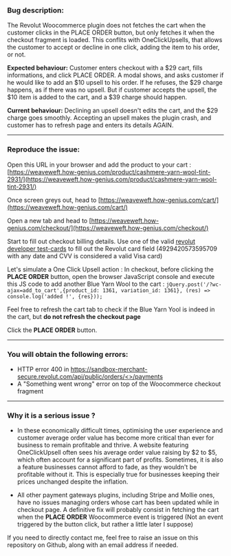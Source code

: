 ### **Bug description:**

The Revolut Woocommerce plugin does not fetches the cart when the customer clicks in the PLACE ORDER button, but only fetches it when the checkout fragment is loaded. This conflits with OneClickUpsells, that allows the customer to accept or decline in one click, adding the item to his order, or not.

**Expected behaviour:**
Customer enters checkout with a $29 cart, fills informations, and click PLACE ORDER. A modal shows, and asks customer if he would like to add an $10 upsell to his order. If he refuses, the $29 charge happens, as if there was no upsell. But if customer accepts the upsell, the $10 item is added to the cart, and a $39 charge should happen.

**Current behaviour:**
Declining an upsell doesn't edits the cart, and the $29 charge goes smoothly. Accepting an upsell makes the plugin crash, and customer has to refresh page and enters its details AGAIN.

-----

### **Reproduce the issue:**

Open this URL in your browser and add the product to your cart : [https://weaveweft.how-genius.com/product/cashmere-yarn-wool-tint-2931/](https://weaveweft.how-genius.com/product/cashmere-yarn-wool-tint-2931/)

Once screen greys out, head to [https://weaveweft.how-genius.com/cart/](https://weaveweft.how-genius.com/cart/)

Open a new tab and head to [https://weaveweft.how-genius.com/checkout/](https://weaveweft.how-genius.com/checkout/)

Start to fill out checkout billing details. Use one of the valid [revolut developer test-cards](https://developer.revolut.com/docs/guides/accept-payments/get-started/test-in-the-sandbox-environment/test-cards) to fill out the Revolut card field (4929420573595709 with any date and CVV is considered a valid Visa card)

Let's simulate a One Click Upsell action : In checkout, before clicking the **PLACE ORDER** button, open the browser JavaScript console and execute this JS code to add another Blue Yarn Wool to the cart : `jQuery.post('/?wc-ajax=add_to_cart',{product_id: 1361, variation_id: 1361}, (res) => console.log('added !', {res}));` 

Feel free to refresh the cart tab to check if the Blue Yarn Yool is indeed in the cart, but **do not refresh the checkout page**

Click the **PLACE ORDER** button. 

-----

### **You will obtain the following errors:**

- HTTP error 400 in [https://sandbox-merchant-secure.revolut.com/api/public/orders/<<UUID>>/payments](https://sandbox-merchant-secure.revolut.com/api/public/orders/<<UUID>>/payments)
- A "Something went wrong" error on top of the Woocommerce checkout fragment

-----

### **Why it is a serious issue ?**

- In these economically difficult times, optimising the user experience and customer average order value has become more critical than ever for business to remain profitable and thrive. A website featuring OneClickUpsell often sees his average order value raising by $2 to $5, which often account for a significant part of profits. Sometimes, it is also a feature businesses cannot afford to fade, as they wouldn't be profitable without it. This is especially true for businesses keeping their prices unchanged despite the inflation.

- All other payment gateways plugins, including Stripe and Mollie ones, have no issues managing orders whose cart has been updated while in checkout page. A definitive fix will probably consist in fetching the cart when the **PLACE ORDER** Woocommerce event is triggered (Not an event triggered by the button click, but rather a little later I suppose)

If you need to directly contact me, feel free to raise an issue on this repository on Github, along with an email address if needed.

